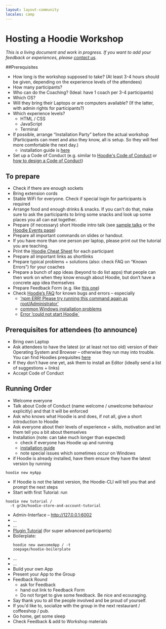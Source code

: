 ```yaml
---
layout: layout-community
locales: camp
---
```


# Hosting a Hoodie Workshop 

*This is a living document and work in progress. If you want to add your feedback or experiences, please [contact us](http://hood.ie/contact).*

##Prerequisites

- How long is the workshop supposed to take? (At least 3-4 hours should be given, depending on the experience levels of the attendees)
- How many participants?
- Who can do the Coaching? (Ideal: have 1 coach per 3-4 participants)
- Which OS?
- Will they bring their Laptops or are computers available? (If the latter, with admin rights for participants?)
- Which experience levels?
  - HTML / CSS
  - JavaScript
  - Terminal
- If possible, arrange “Installation Party” before the actual workshop (Participants can meet and also they know, all is setup. So they will feel more comfortable the next day.)
  - installation guide is [here](../start)
- Set up a Code of Conduct (e.g. similar to [Hoodie's Code of Conduct](http://hood.ie/code-of-conduct) or [how to design a Code of Conduct](https://adainitiative.org/2014/02/howto-design-a-code-of-conduct-for-your-community/))

## To prepare
- Check if there are enough sockets
- Bring extension cords
- Stable WiFi for everyone. Check if special login for participants is required
- Arrange food and enough drinks & snacks. If you can't do that, make sure to ask the participants to bring some snacks and look up some places you all can eat together.
- Prepare (if necessary) short Hoodie intro talk (see [sample talks](http://hood.ie/contribute#talks) or the [Hoodie Events page](http://hood.ie/events))
- Prepare all important commands on slides or handout. 
- If you have more than one person per laptop, please print out the tutorial you are teaching.
- Print the [Hoodie Cheat Sheet](http://hood.ie/dist/presentations/hoodie-cheat-sheet-print.pdf) for each participant
- Prepare all important links as shortlinks
- Prepare typical problems + solutions (also: check FAQ on “Known Errors”) for your coaches
- Prepare a bunch of app ideas (beyond to do list apps) that people can then work on when they know enough about Hoodie, but don’t have a concrete app idea themselves
- Prepare Feedback Form (e.g. like [this one](https://docs.google.com/a/thehoodiefirm.com/forms/d/1toCQfdK4tF2WIXzico5MoMpI_UXpLQ5zvcxFOUhip5M/viewform))
- Check [Hoodie’s FAQ](http://faq.hood.ie) for known bugs and errors – especially 
  - [‘npm ERR! Please try running this command again as root/Administrator’](http://faq.hood.ie/#/question/38210259) 
  - [common Windows installation problems](http://faq.hood.ie/#/question/48204371) 
  - [Error ’could not start Hoodie`](http://faq.hood.ie/#/question/38210193)

## Prerequisites for attendees (to announce)
- Bring own Laptop
- Ask attendees to have the latest (or at least not too old) version of their Operating System and Browser – otherwise they run may into trouble. You can find Hoodies prequisites [here](../hoodieverse/system-requirements-browser-compatibilities-prerequisites-before-getting-started-with-hoodie.html)
- If they don’t have one yet, ask them to install an Editor (ideally send a list of suggestions + links)
- Accept Code of Conduct

## Running Order

- Welcome everyone
- Talk about Code of Conduct (name welcome / unwelcome behaviour explicitly) and that it will be enforced
- Ask who knows what Hoodie is and does, if not all, give a short introduction to Hoodie
- Ask everyone about their levels of experience + skills, motivation and let them tell you a bit about themselves
- Installation (note: can take much longer than expected)
  - check if everyone has Hoodie up and running
  - [installation guide](../start)
  - note special issues which sometimes occur on Windows
- if Hoodie is already installed, have them ensure they have the latest version by running
<pre><code>hoodie new myApp</code></pre>
- If Hoodie is not the latest version, the Hoodie-CLI will tell you that and prompt the next steps
- Start with first Tutorial: run 
<pre><code>hoodie new tutorial /
  -t gr2m/hoodie-store-and-account-tutorial</code></pre> 
- Admin-Interface – http://127.0.0.1:6002
- …
- …
- [Plugin Tutorial](../plugins/tutorial.html) (for super advanced participants)
- Boilerplate: <pre><code>hoodie new awesomeApp /
-t zoepage/hoodie-boilerplate</code></pre> 
- …
- … 
- Build your own App
- Present your App to the Group
- Feedback Round
  - ask for Feedback
  - hand out link to Feedback Form
  - Do not forget to give some feedback. Be nice and ecouraging.
- Say thank you to all the people involved and be proud of yourself.
- If you'd like to, socialize with the group in the next restaurant / coffeeshop / pub. 
- Go home, get some sleep
- Check Feedback & add to Workshop materials